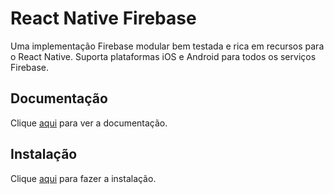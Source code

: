 # React Native Firebase

Uma implementação Firebase modular bem testada e rica em recursos para o React Native. Suporta plataformas iOS e Android para todos os serviços Firebase.

## Documentação

Clique [aqui](https://github.com/invertase/react-native-firebase) para ver a documentação.

## Instalação

Clique [aqui](https://www.npmjs.com/package/react-native-firebase) para fazer a instalação.
